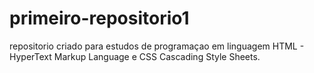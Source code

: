 # primeiro-repositorio1
repositorio criado para estudos de programaçao em linguagem HTML -  HyperText Markup Language e CSS Cascading Style Sheets.
